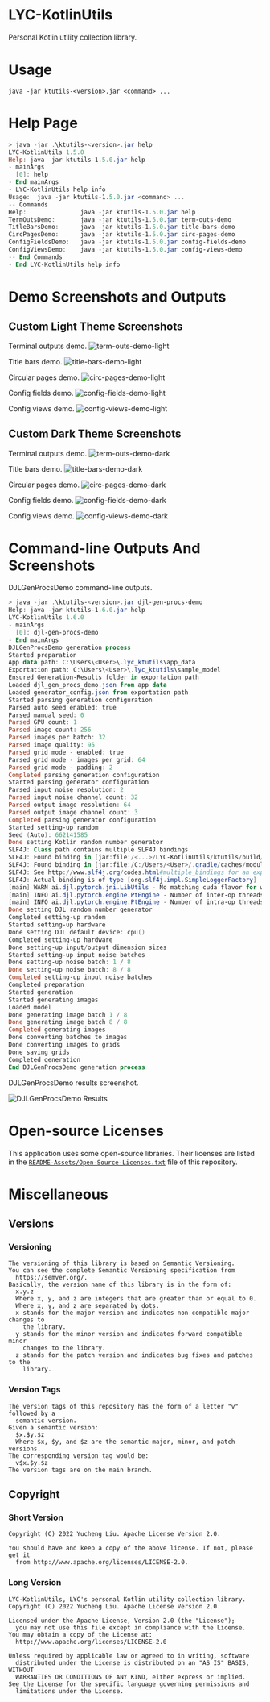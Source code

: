 <!---
Copyright 2022 Yucheng Liu. Apache License Version 2.0.
Apache License Version 2.0 copy: http://www.apache.org/licenses/LICENSE-2.0
--->

# LYC-KotlinUtils

Personal Kotlin utility collection library.

# Usage

`java -jar ktutils-<version>.jar <command> ...`

# Help Page

```powershell
> java -jar .\ktutils-<version>.jar help
LYC-KotlinUtils 1.5.0
Help: java -jar ktutils-1.5.0.jar help
- mainArgs
  [0]: help
- End mainArgs
- LYC-KotlinUtils help info
Usage:  java -jar ktutils-1.5.0.jar <command> ...
-- Commands
Help:               java -jar ktutils-1.5.0.jar help
TermOutsDemo:       java -jar ktutils-1.5.0.jar term-outs-demo
TitleBarsDemo:      java -jar ktutils-1.5.0.jar title-bars-demo
CircPagesDemo:      java -jar ktutils-1.5.0.jar circ-pages-demo
ConfigFieldsDemo:   java -jar ktutils-1.5.0.jar config-fields-demo
ConfigViewsDemo:    java -jar ktutils-1.5.0.jar config-views-demo
-- End Commands
- End LYC-KotlinUtils help info
```

# Demo Screenshots and Outputs
## Custom Light Theme Screenshots

Terminal outputs demo.
![term-outs-demo-light](README-Assets/TermOutsDemo-LightTheme.png)

Title bars demo.
![title-bars-demo-light](README-Assets/TitleBarsDemo-LightTheme.png)

Circular pages demo.
![circ-pages-demo-light](README-Assets/CircPagesDemo-LightTheme.png)

Config fields demo.
![config-fields-demo-light](README-Assets/ConfigFieldsDemo-LightTheme.png)

Config views demo.
![config-views-demo-light](README-Assets/ConfigViewsDemo-LightTheme.png)

## Custom Dark Theme Screenshots

Terminal outputs demo.
![term-outs-demo-dark](README-Assets/TermOutsDemo-DarkTheme.png)

Title bars demo.
![title-bars-demo-dark](README-Assets/TitleBarsDemo-DarkTheme.png)

Circular pages demo.
![circ-pages-demo-dark](README-Assets/CircPagesDemo-DarkTheme.png)

Config fields demo.
![config-fields-demo-dark](README-Assets/ConfigFieldsDemo-DarkTheme.png)

Config views demo.
![config-views-demo-dark](README-Assets/ConfigViewsDemo-DarkTheme.png)

# Command-line Outputs And Screenshots

DJLGenProcsDemo command-line outputs.

```powershell
> java -jar .\ktutils-<version>.jar djl-gen-procs-demo
Help: java -jar ktutils-1.6.0.jar help
LYC-KotlinUtils 1.6.0
- mainArgs
  [0]: djl-gen-procs-demo
- End mainArgs
DJLGenProcsDemo generation process
Started preparation
App data path: C:\Users\<User>\.lyc_ktutils\app_data
Exportation path: C:\Users\<User>\.lyc_ktutils\sample_model
Ensured Generation-Results folder in exportation path
Loaded djl_gen_procs_demo.json from app data
Loaded generator_config.json from exportation path
Started parsing generation configuration
Parsed auto seed enabled: true
Parsed manual seed: 0
Parsed GPU count: 1
Parsed image count: 256
Parsed images per batch: 32
Parsed image quality: 95
Parsed grid mode - enabled: true
Parsed grid mode - images per grid: 64
Parsed grid mode - padding: 2
Completed parsing generation configuration
Started parsing generator configuration
Parsed input noise resolution: 2
Parsed input noise channel count: 32
Parsed output image resolution: 64
Parsed output image channel count: 3
Completed parsing generator configuration
Started setting-up random
Seed (Auto): 662141585
Done setting Kotlin random number generator
SLF4J: Class path contains multiple SLF4J bindings.
SLF4J: Found binding in [jar:file:/<...>/LYC-KotlinUtils/ktutils/build/libs/ktutils-1.6.0.jar!/org/slf4j/impl/StaticLoggerBinder.class]
SLF4J: Found binding in [jar:file:/C:/Users/<User>/.gradle/caches/modules-2/files-2.1/org.slf4j/slf4j-simple/1.7.36/a41f9cfe6faafb2eb83a1c7dd2d0dfd844e2a936/slf4j-simple-1.7.36.jar!/org/slf4j/impl/StaticLoggerBinder.class]
SLF4J: See http://www.slf4j.org/codes.html#multiple_bindings for an explanation.
SLF4J: Actual binding is of type [org.slf4j.impl.SimpleLoggerFactory]
[main] WARN ai.djl.pytorch.jni.LibUtils - No matching cuda flavor for win-x86_64 found: cu65.
[main] INFO ai.djl.pytorch.engine.PtEngine - Number of inter-op threads is 8
[main] INFO ai.djl.pytorch.engine.PtEngine - Number of intra-op threads is 8
Done setting DJL random number generator
Completed setting-up random
Started setting-up hardware
Done setting DJL default device: cpu()
Completed setting-up hardware
Done setting-up input/output dimension sizes
Started setting-up input noise batches
Done setting-up noise batch: 1 / 8
Done setting-up noise batch: 8 / 8
Completed setting-up input noise batches
Completed preparation
Started generation
Started generating images
Loaded model
Done generating image batch 1 / 8
Done generating image batch 8 / 8
Completed generating images
Done converting batches to images
Done converting images to grids
Done saving grids
Completed generation
End DJLGenProcsDemo generation process
```

DJLGenProcsDemo results screenshot.

![DJLGenProcsDemo Results](README-Assets/DJLGenProcsDemo-Results.png)

# Open-source Licenses

This application uses some open-source libraries. Their licenses are listed in
the [`README-Assets/Open-Source-Licenses.txt`](README-Assets/Open-Source-Licenses.txt) file of this repository.

# Miscellaneous

## Versions

### Versioning

```text
The versioning of this library is based on Semantic Versioning.
You can see the complete Semantic Versioning specification from
  https://semver.org/.
Basically, the version name of this library is in the form of:
  x.y.z
  Where x, y, and z are integers that are greater than or equal to 0.
  Where x, y, and z are separated by dots.
  x stands for the major version and indicates non-compatible major changes to
    the library.
  y stands for the minor version and indicates forward compatible minor
    changes to the library.
  z stands for the patch version and indicates bug fixes and patches to the
    library.
```

### Version Tags

```text
The version tags of this repository has the form of a letter "v" followed by a
  semantic version.
Given a semantic version:
  $x.$y.$z
  Where $x, $y, and $z are the semantic major, minor, and patch versions.
The corresponding version tag would be:
  v$x.$y.$z
The version tags are on the main branch.
```

## Copyright

### Short Version

```text
Copyright (C) 2022 Yucheng Liu. Apache License Version 2.0.

You should have and keep a copy of the above license. If not, please get it
  from http://www.apache.org/licenses/LICENSE-2.0.
```

### Long Version

```text
LYC-KotlinUtils, LYC's personal Kotlin utility collection library.
Copyright (C) 2022 Yucheng Liu. Apache License Version 2.0.

Licensed under the Apache License, Version 2.0 (the "License");
  you may not use this file except in compliance with the License.
You may obtain a copy of the License at:
  http://www.apache.org/licenses/LICENSE-2.0

Unless required by applicable law or agreed to in writing, software
  distributed under the License is distributed on an "AS IS" BASIS, WITHOUT
  WARRANTIES OR CONDITIONS OF ANY KIND, either express or implied.
See the License for the specific language governing permissions and
  limitations under the License.
```
